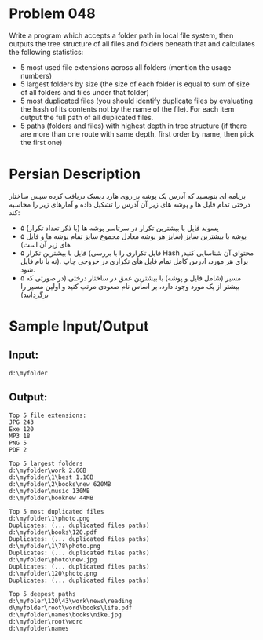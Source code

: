 # Problem 048
Write a program which accepts a folder path in local file system, then
outputs the tree structure of all files and folders beneath that and
calculates the following statistics:

- 5 most used file extensions across all folders (mention the usage numbers)
- 5 largest folders by size (the size of each folder is equal to sum of size of all folders and files under that folder)
- 5 most duplicated files (you should identify duplicate files by 
evaluating the hash of its contents not by the name of the file). For each item
output the full path of all duplicated files.
- 5 paths (folders and files) with highest depth in tree structure 
 (if there are more than one route with same depth, first order by name, then pick the first one)

# Persian Description
برنامه ای بنویسید که آدرس یک پوشه بر روی هارد دیسک دریافت کرده سپس ساختار درختی تمام فایل ها و پوشه های زیر آن آدرس را تشکیل داده و آمارهای زیر را محاسبه کند:

- ۵ پسوند فایل با بیشترین تکرار در سرتاسر پوشه ها (با ذکر تعداد تکرار)
-  ۵ پوشه با بیشترین سایز (سایز هر پوشه معادل مجموع سایز تمام پوشه ها و فایل های زیر آن است)
- ۵ فایل با بیشترین تکرار (فایل تکراری را با بررسی Hash محتوای آن شناسایی کنید, نه با نام فایل). برای هر مورد، آدرس کامل تمام فایل های تکراری در خروجی چاپ شود.
- ۵ مسیر (شامل فایل و پوشه) با بیشترین عمق در ساختار درختی (در صورتی که بیشتر از یک مورد وجود دارد، بر اساس نام صعودی مرتب کنید و اولین مسیر را برگردانید)

# Sample Input/Output

## Input:
```
d:\myfolder
```

## Output: 
```
Top 5 file extensions:
JPG 243
Exe 120
MP3 18
PNG 5
PDF 2

Top 5 largest folders
d:\myfolder\work 2.6GB
d:\myfolder\1\best 1.1GB
d:\myfolder\2\books\new 620MB
d:\myfolder\music 130MB
d:\myfolder\booknew 44MB

Top 5 most duplicated files
d:\myfolder\1\photo.png
Duplicates: (... duplicated files paths)
d:\myfolder\books\120.pdf
Duplicates: (... duplicated files paths)
d:\myfolder\1\78\photo.png
Duplicates: (... duplicated files paths)
d:\myfolder\photo\new.jpg
Duplicates: (... duplicated files paths)
d:\myfolder\120\photo.png
Duplicates: (... duplicated files paths)

Top 5 deepest paths
d:\myfoler\120\43\work\news\reading
d\myfolder\root\word\books\life.pdf
d:\myfolder\names\books\nike.jpg
d:\myfolder\root\word
d:\myfolder\names
```
